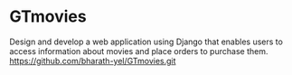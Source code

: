 # GTmovies
Design and develop a web application using Django that enables users to access information about movies and place orders to purchase them.
https://github.com/bharath-yel/GTmovies.git
